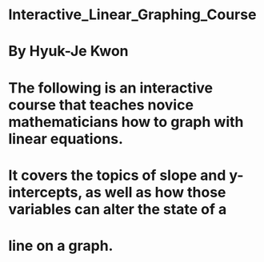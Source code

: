 # Interactive_Linear_Graphing_Course
# By Hyuk-Je Kwon

# The following is an interactive course that teaches novice mathematicians how to graph with linear equations.
# It covers the topics of slope and y-intercepts, as well as how those variables can alter the state of a
# line on a graph.
